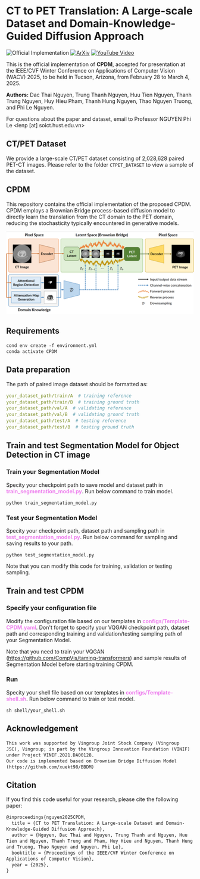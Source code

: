 # CT to PET Translation: A Large-scale Dataset and Domain-Knowledge-Guided Diffusion Approach

![Official Implementation](https://img.shields.io/badge/Official-Implementation-brightgreen)
[![ArXiv](https://img.shields.io/badge/arXiv-2410.21932-red)](https://arxiv.org/abs/2410.21932)
[![YouTube Video](https://img.shields.io/badge/Youtube-Video-red?logo=youtube)](https://www.youtube.com/watch?v=p-88MC4C13c)

This is the official implementation of **CPDM**, accepted for presentation at the IEEE/CVF Winter Conference on Applications of Computer Vision (WACV) 2025, to be held in Tucson, Arizona, from February 28 to March 4, 2025.

**Authors:** Dac Thai Nguyen, Trung Thanh Nguyen, Huu Tien Nguyen, Thanh Trung Nguyen, Huy Hieu Pham, Thanh Hung Nguyen, Thao Nguyen Truong, and Phi Le Nguyen.

For questions about the paper and dataset, email to Professor NGUYEN Phi Le <lenp [at] soict.hust.edu.vn>

## CT/PET Dataset
We provide a large-scale CT/PET dataset consisting of 2,028,628 paired PET-CT images. Please refer to the folder `CTPET_DATASET` to view a sample of the dataset.


## CPDM 
This repository contains the official implementation of the proposed CPDM. CPDM employs a Brownian Bridge process-based diffusion model to directly learn the translation from the CT domain to the PET domain, reducing the stochasticity typically encountered in generative models.

![img](resources/CPDM_architecture.png)

## Requirements
```commandline
cond env create -f environment.yml
conda activate CPDM
```

## Data preparation
The path of paired image dataset should be formatted as:
```yaml
your_dataset_path/train/A  # training reference
your_dataset_path/train/B  # training ground truth
your_dataset_path/val/A  # validating reference
your_dataset_path/val/B  # validating ground truth
your_dataset_path/test/A  # testing reference
your_dataset_path/test/B  # testing ground truth
```

## Train and test Segmentation Model for Object Detection in CT image
### Train your Segmentation Model
Specity your checkpoint path to save model and dataset path in <font color=violet><b>train_segmentation_model.py</b></font>. Run below command to train model.
```commandline
python train_segmentation_model.py
```
### Test your Segmentation Model
Specity your checkpoint path, dataset path and sampling path in <font color=violet><b>test_segmentation_model.py</b></font>. Run below command for sampling and saving results to your path.
```commandline
python test_segmentation_model.py
```
Note that you can modify this code for training, validation or testing sampling.

## Train and test CPDM
### Specify your configuration file
Modify the configuration file based on our templates in <font color=violet><b>configs/Template-CPDM.yaml</b></font>. Don't forget to specify your VQGAN checkpoint path, dataset path and corresponding training and validation/testing sampling path of your Segmentation Model.

Note that you need to train your VQGAN (https://github.com/CompVis/taming-transformers) and sample results of Segmentation Model before starting training CPDM.
### Run
Specity your shell file based on our templates in <font color=violet><b>configs/Template-shell.sh</b></font>. Run below command to train or test model.
```commandline
sh shell/your_shell.sh
```

## Acknowledgement
```
This work was supported by Vingroup Joint Stock Company (Vingroup JSC), Vingroup; in part by the Vingroup Innovation Foundation (VINIF) under Project VINIF.2021.DA00128.
Our code is implemented based on Brownian Bridge Diffusion Model (https://github.com/xuekt98/BBDM)
```

## Citation
If you find this code useful for your research, please cite the following paper:
```
@inproceedings{nguyen2025CPDM,
  title = {CT to PET Translation: A Large-scale Dataset and Domain-Knowledge-Guided Diffusion Approach},
  author = {Nguyen, Dac Thai and Nguyen, Trung Thanh and Nguyen, Huu Tien and Nguyen, Thanh Trung and Pham, Huy Hieu and Nguyen, Thanh Hung and Truong, Thao Nguyen and Nguyen, Phi Le},
  booktitle = {Proceedings of the IEEE/CVF Winter Conference on Applications of Computer Vision},
  year = {2025},
}
```
